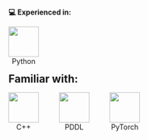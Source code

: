 <p><strong>💻 Experienced in:</strong></p>
<div style="display: flex; gap: 40px; align-items: center;">

  <div style="text-align: center;">
    <img src="https://cdn.jsdelivr.net/gh/devicons/devicon/icons/python/python-original.svg" width="60" />
    <div>Python</div>
  </div>

</div>

<p><strong style="font-size: 1.5em;">Familiar with:</strong></p>
<div style="display: flex; gap: 40px; align-items: center;">

  <div style="text-align: center;">
    <img src="https://cdn.jsdelivr.net/gh/devicons/devicon/icons/cplusplus/cplusplus-original.svg" width="60" />
    <div>C++</div>
  </div>

  <div style="text-align: center;">
    <img src="https://www.svgrepo.com/show/373957/pddl.svg" width="60" />
    <div>PDDL</div>
  </div>

  <div style="text-align: center;">
    <img src="https://www.pikpng.com/pngl/m/297-2979964_pytorch-first-step-pytorch-logo-png-clipart.png" width="60" />
    <div>PyTorch</div>
  </div>

</div>

<!--
**Matero952/Matero952** is a ✨ _special_ ✨ repository because its `README.md` (this file) appears on your GitHub profile.

Here are some ideas to get you started:

- 🔭 I’m currently working on ...
- 🌱 I’m currently learning ...
- 👯 I’m looking to collaborate on ...
- 🤔 I’m looking for help with ...
- 💬 Ask me about ...
- 📫 How to reach me: ...
- 😄 Pronouns: ...
- ⚡ Fun fact: ...
-->
